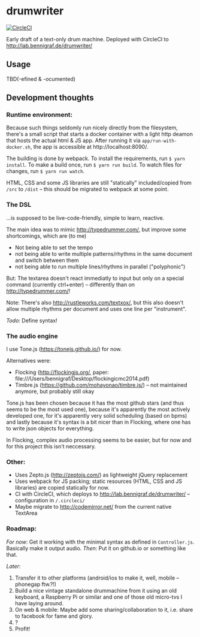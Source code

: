 # drumwriter

[![CircleCI](https://circleci.com/gh/bennigraf/drumwriter.svg?style=shield)](https://circleci.com/gh/bennigraf/drumwriter)

Early draft of a text-only drum machine. Deployed with CircleCI to http://lab.bennigraf.de/drumwriter/

## Usage

TBD(-efined & -ocumented)

## Development thoughts

### Runtime environment:

Because such things seldomly run nicely directly from the filesystem, there's a small script that starts a docker container with a light http deamon that hosts the actual html & JS app. After running it via `app/run-with-docker.sh`, the app is accessible at http://localhost:8090/.

The building is done by webpack. To install the requirements, run `$ yarn install`. To make a build once, run `$ yarn run build`. To watch files for changes, run `$ yarn run watch`. 

HTML, CSS and some JS libraries are still "statically" included/copied from `/src` to `/dist` – this should be migrated to webpack at some point.

### The DSL 

...is supposed to be live-code-friendly, simple to learn, reactive.

The main idea was to mimic http://typedrummer.com/, but improve some shortcomings, which are (to me)

 * Not being able to set the tempo
 * not being able to write multiple patterns/rhythms in the same document and switch between them
 * not being able to run multiple lines/rhythms in parallel ("polyphonic")

But: The textarea doesn't react immediatly to input but only on a special command (currently ctrl+enter) – differently than on http://typedrummer.com/!

Note: There's also http://rustleworks.com/textxox/, but this also doesn't allow multiple rhythms per document and uses one line per "instrument".

*Todo*: Define syntax!

### The audio engine

I use Tone.js (https://tonejs.github.io/) for now.

Alternatives were:

 * Flocking (http://flockingjs.org/, paper: file:///Users/bennigraf/Desktop/flockingicmc2014.pdf) 
 * Timbre.js (https://github.com/mohayonao/timbre.js/) – not maintained anymore, but probably still okay

Tone.js has been chosen because it has the most github stars (and thus seems to be the most used one), because it's apparently the most actively developed one, for it's apparently very solid scheduling (based on bpms) and lastly because it's syntax is a bit nicer than in Flocking, where one has to write json objects for everything. 

In Flocking, complex audio processing seems to be easier, but for now and for this project this isn't neccessary.

### Other:

 * Uses Zepto.js (http://zeptojs.com/) as lightweight jQuery replacement
 * Uses webpack for JS packing; static resources (HTML, CSS and JS libraries) are copied statically for now.
 * CI with CircleCI, which deploys to http://lab.bennigraf.de/drumwriter/ – configuration in `/.circleci/`
 * Maybe migrate to http://codemirror.net/ from the current native TextArea
 
### Roadmap:

*For now*: Get it working with the minimal syntax as defined in `Controller.js`. Basically make it output audio. *Then*: Put it on github.io or something like that.

*Later*: 

 1. Transfer it to other platforms (android/ios to make it, well, mobile – phonegap ftw.?!)
 2. Build a nice vintage standalone drummachine from it using an old keyboard, a Raspberry Pi or similar and one of those old micro-tvs I have laying around.
 3. On web & mobile: Maybe add some sharing/collaboration to it, i.e. share to facebook for fame and glory.
 4. ?
 5. Profit!
